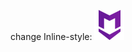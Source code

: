 change
Inline-style: 
![alt text](https://github.com/adam-p/markdown-here/raw/master/src/common/images/icon48.png "Logo Title Text 1")
